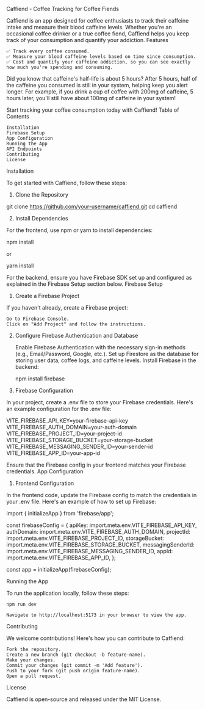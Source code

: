 Caffiend - Coffee Tracking for Coffee Fiends

Caffiend is an app designed for coffee enthusiasts to track their caffeine intake and measure their blood caffeine levels. Whether you're an occasional coffee drinker or a true coffee fiend, Caffiend helps you keep track of your consumption and quantify your addiction.
Features

    ✅ Track every coffee consumed.
    ✅ Measure your blood caffeine levels based on time since consumption.
    ✅ Cost and quantify your caffeine addiction, so you can see exactly how much you're spending and consuming.

Did you know that caffeine's half-life is about 5 hours? After 5 hours, half of the caffeine you consumed is still in your system, helping keep you alert longer. For example, if you drink a cup of coffee with 200mg of caffeine, 5 hours later, you'll still have about 100mg of caffeine in your system!

Start tracking your coffee consumption today with Caffiend!
Table of Contents

    Installation
    Firebase Setup
    App Configuration
    Running the App
    API Endpoints
    Contributing
    License

Installation

To get started with Caffiend, follow these steps:
1. Clone the Repository

git clone https://github.com/your-username/caffiend.git
cd caffiend

2. Install Dependencies

For the frontend, use npm or yarn to install dependencies:

npm install

or

yarn install

For the backend, ensure you have Firebase SDK set up and configured as explained in the Firebase Setup section below.
Firebase Setup
1. Create a Firebase Project

If you haven't already, create a Firebase project:

    Go to Firebase Console.
    Click on "Add Project" and follow the instructions.

2. Configure Firebase Authentication and Database

    Enable Firebase Authentication with the necessary sign-in methods (e.g., Email/Password, Google, etc.).
    Set up Firestore as the database for storing user data, coffee logs, and caffeine levels.
    Install Firebase in the backend:

    npm install firebase

3. Firebase Configuration

In your project, create a .env file to store your Firebase credentials. Here's an example configuration for the .env file:

VITE_FIREBASE_API_KEY=your-firebase-api-key
VITE_FIREBASE_AUTH_DOMAIN=your-auth-domain
VITE_FIREBASE_PROJECT_ID=your-project-id
VITE_FIREBASE_STORAGE_BUCKET=your-storage-bucket
VITE_FIREBASE_MESSAGING_SENDER_ID=your-sender-id
VITE_FIREBASE_APP_ID=your-app-id

Ensure that the Firebase config in your frontend matches your Firebase credentials.
App Configuration
1. Frontend Configuration

In the frontend code, update the Firebase config to match the credentials in your .env file. Here's an example of how to set up Firebase:

import { initializeApp } from 'firebase/app';

const firebaseConfig = {
  apiKey: import.meta.env.VITE_FIREBASE_API_KEY,
  authDomain: import.meta.env.VITE_FIREBASE_AUTH_DOMAIN,
  projectId: import.meta.env.VITE_FIREBASE_PROJECT_ID,
  storageBucket: import.meta.env.VITE_FIREBASE_STORAGE_BUCKET,
  messagingSenderId: import.meta.env.VITE_FIREBASE_MESSAGING_SENDER_ID,
  appId: import.meta.env.VITE_FIREBASE_APP_ID,
};

const app = initializeApp(firebaseConfig);


Running the App

To run the application locally, follow these steps:

    npm run dev

    Navigate to http://localhost:5173 in your browser to view the app.


Contributing

We welcome contributions! Here's how you can contribute to Caffiend:

    Fork the repository.
    Create a new branch (git checkout -b feature-name).
    Make your changes.
    Commit your changes (git commit -m 'Add feature').
    Push to your fork (git push origin feature-name).
    Open a pull request.

License

Caffiend is open-source and released under the MIT License.
